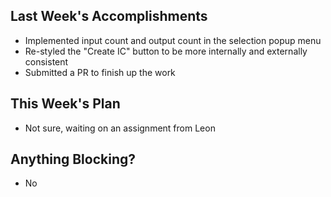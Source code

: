 ## Last Week's Accomplishments

 - Implemented input count and output count in the selection popup menu
 - Re-styled the "Create IC" button to be more internally and externally consistent
 - Submitted a PR to finish up the work

## This Week's Plan

 - Not sure, waiting on an assignment from Leon

## Anything Blocking?

 - No